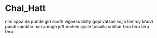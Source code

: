 # Chal_Hatt
nim appa
de
punde
giri
sooth
vigness
dolty
gopi
vatsan
kojja
tommy
bhuvi
pandi
sambho
nari
amogh
jeff
mohee
cycle
tumalla
sridhar
teru teru teru teru
